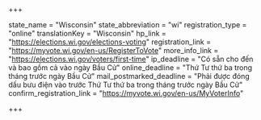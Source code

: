 +++

state_name = "Wisconsin"
state_abbreviation = "wi"
registration_type = "online"
translationKey = "Wisconsin"
hp_link = "https://elections.wi.gov/elections-voting"
registration_link = "https://myvote.wi.gov/en-us/RegisterToVote"
more_info_link = "https://elections.wi.gov/voters/first-time"
ip_deadline = "Có sẵn cho đến và bao gồm cả vào ngày Bầu Cử"
online_deadline = "Thứ Tư thứ ba trong tháng trước ngày Bầu Cử"
mail_postmarked_deadline = "Phải được đóng dấu bưu điện vào trước Thứ Tư thứ ba trong tháng trước ngày Bầu Cử"
confirm_registration_link = "https://myvote.wi.gov/en-us/MyVoterInfo"

+++